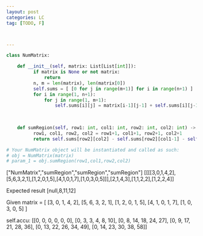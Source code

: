 ```yaml
---
layout: post
categories: LC
tag: [TODO, F] 



---
```




```python
class NumMatrix:

    def __init__(self, matrix: List[List[int]]):
          if matrix is None or not matrix:
              return
          n, m = len(matrix), len(matrix[0])
          self.sums = [ [0 for j in range(m+1)] for i in range(n+1) ]
          for i in range(1, n+1):
              for j in range(1, m+1):
                  self.sums[i][j] = matrix[i-1][j-1] + self.sums[i][j-1] + self.sums[i-1][j] - self.sums[i-1][j-1]
    
  

    def sumRegion(self, row1: int, col1: int, row2: int, col2: int) -> int:
          row1, col1, row2, col2 = row1+1, col1+1, row2+1, col2+1
          return self.sums[row2][col2] - self.sums[row2][col1-1] - self.sums[row1-1][col2] + self.sums[row1-1][col1-1]

# Your NumMatrix object will be instantiated and called as such:
# obj = NumMatrix(matrix)
# param_1 = obj.sumRegion(row1,col1,row2,col2)
```

["NumMatrix","sumRegion","sumRegion","sumRegion"]
[[[[3,0,1,4,2],[5,6,3,2,1],[1,2,0,1,5],[4,1,0,1,7],[1,0,3,0,5]]],[2,1,4,3],[1,1,2,2],[1,2,2,4]]

Expected result
[null,8,11,12]

Given matrix = [
  [3, 0, 1, 4, 2],
  [5, 6, 3, 2, 1],
  [1, 2, 0, 1, 5],
  [4, 1, 0, 1, 7],
  [1, 0, 3, 0, 5]
]

self.accu:
[[0, 0, 0, 0, 0, 0], 
 [0, 3, 3, 4, 8, 10], 
 [0, 8, 14, 18, 24, 27], 
 [0, 9, 17, 21, 28, 36], 
 [0, 13, 22, 26, 34, 49], 
 [0, 14, 23, 30, 38, 58]]